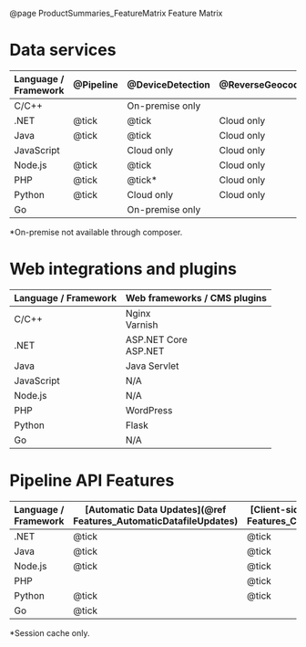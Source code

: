 @page ProductSummaries_FeatureMatrix Feature Matrix

# Data services

| Language / Framework | @Pipeline | @DeviceDetection | @ReverseGeocoding |
|----------------------|-----------|------------------|-------------------|
| C/C++                |           | On-premise only  |                   |
| .NET                 | @tick     | @tick            | Cloud only        |
| Java                 | @tick     | @tick            | Cloud only        |
| JavaScript           |           | Cloud only       | Cloud only        |
| Node.js              | @tick     | @tick            | Cloud only        |
| PHP                  | @tick     | @tick*           | Cloud only        |
| Python               | @tick     | Cloud only       | Cloud only        |
| Go                   |           | On-premise only  |                   |

*On-premise not available through composer.<BR>

# Web integrations and plugins

| Language / Framework | Web frameworks / CMS plugins |
|----------------------|------------------------------|
| C/C++                | Nginx<BR>Varnish             |
| .NET                 | ASP.NET Core<BR>ASP.NET      | 
| Java                 | Java Servlet                 |
| JavaScript           | N/A                          |
| Node.js              | N/A                          |
| PHP                  | WordPress                    |
| Python               | Flask                        |
| Go                   | N/A                          |

# Pipeline API Features

| Language / Framework | [Automatic Data Updates](@ref Features_AutomaticDatafileUpdates) | [Client-side Evidence](@ref Features_ClientSideEvidence) | [Usage Sharing](@ref Features_UsageSharing) | [Asynchronous Execution](@ref Features_AsynchronousExecution) | [Lazy Loading](@ref Features_LazyLoading) | [Parallel Execution](@ref Features_ParallelExecution) | [Result Caching](@ref Features_ResultCaching) |
|----------------------|------------------------------------------------------------------|----------------------------------------------------------|---------------------------------------------|---------------------------------------------------------------|-------------------------------------------|-------------------------------------------------------|-----------------------------------------------|
| .NET                 | @tick                                                            | @tick                                                    | @tick                                       |                                                               | @tick                                     | @tick                                                 | @tick                                         |
| Java                 | @tick                                                            | @tick                                                    | @tick                                       |                                                               | @tick                                     | @tick                                                 | @tick                                         | 
| Node.js              | @tick                                                            | @tick                                                    | @tick                                       | @tick                                                         |                                           | @tick                                                 | @tick                                         |
| PHP                  |                                                                  | @tick                                                    |                                             |                                                               |                                           |                                                       | @tick*                                        |
| Python               | @tick                                                            | @tick                                                    | @tick                                       |                                                               |                                           |                                                       | @tick                                         |
| Go                   | @tick                                                            |                                                          |                                             |                                                               |                                           |                                                       |                                               |

*Session cache only.
